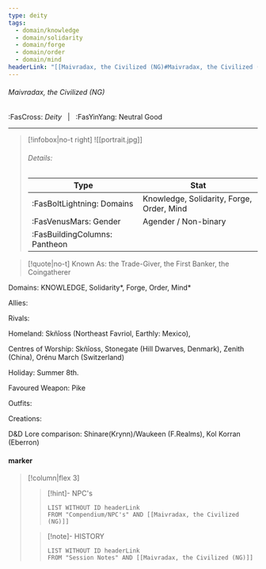 ```yaml
---
type: deity
tags:
  - domain/knowledge
  - domain/solidarity
  - domain/forge
  - domain/order
  - domain/mind
headerLink: "[[Maivradax, the Civilized (NG)#Maivradax, the Civilized (NG)]]"
---
```


###### Maivradax, the Civilized (NG)
<span class="sub2">:FasCross: *Deity* &nbsp; | &nbsp; :FasYinYang: Neutral Good</span>
___

> [!infobox|no-t right]
> ![[portrait.jpg]]
> ###### Details:
> | Type | Stat |
> | ---- | ---- |
> | :FasBoltLightning: Domains | Knowledge, Solidarity, Forge, Order, Mind |
> | :FasVenusMars: Gender | Agender / Non-binary |
> | :FasBuildingColumns: Pantheon |  |

> [!quote|no-t]
>Known As: the Trade-Giver, the First Banker, the Coingatherer

Domains: KNOWLEDGE, Solidarity*, Forge, Order, Mind*

Allies: 

Rivals: 

Homeland: Skñîoss (Northeast Favriol, Earthly: Mexico), 

Centres of Worship: Skñîoss, Stonegate (Hill Dwarves, Denmark), Zenith (China), Orénu March (Switzerland) 

Holiday: Summer 8th. 

Favoured Weapon: Pike

Outfits: 

Creations: 

D&D Lore comparison: Shinare(Krynn)/Waukeen (F.Realms), Kol Korran (Eberron)

#### marker
> [!column|flex 3]
>> [!hint]-  NPC's
>>```dataview
>>LIST WITHOUT ID headerLink
>>FROM "Compendium/NPC's" AND [[Maivradax, the Civilized (NG)]] 
>
>>[!note]- HISTORY
>>```dataview
>>LIST WITHOUT ID headerLink
>>FROM "Session Notes" AND [[Maivradax, the Civilized (NG)]]